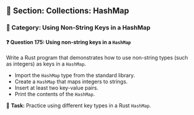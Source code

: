 ## 📘 Section: Collections: HashMap  
### 🔹 Category: Using Non-String Keys in a HashMap  
#### ❓ Question 175: Using non-string keys in a `HashMap`

Write a Rust program that demonstrates how to use non-string types (such as integers) as keys in a `HashMap`.

- Import the `HashMap` type from the standard library.
- Create a `HashMap` that maps integers to strings.
- Insert at least two key-value pairs.
- Print the contents of the `HashMap`.

🔧 **Task:** Practice using different key types in a Rust `HashMap`.
